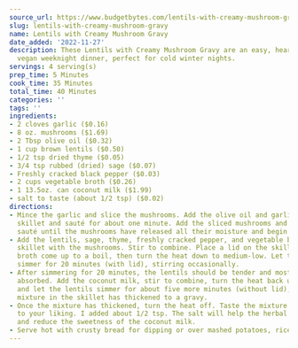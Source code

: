 ```yaml
---
source_url: https://www.budgetbytes.com/lentils-with-creamy-mushroom-gravy/
slug: lentils-with-creamy-mushroom-gravy
name: Lentils with Creamy Mushroom Gravy
date_added: '2022-11-27'
description: These Lentils with Creamy Mushroom Gravy are an easy, hearty, and comforting
  vegan weeknight dinner, perfect for cold winter nights.
servings: 4 serving(s)
prep_time: 5 Minutes
cook_time: 35 Minutes
total_time: 40 Minutes
categories: ''
tags: ''
ingredients:
- 2 cloves garlic ($0.16)
- 8 oz. mushrooms ($1.69)
- 2 Tbsp olive oil ($0.32)
- 1 cup brown lentils ($0.50)
- 1/2 tsp dried thyme ($0.05)
- 3/4 tsp rubbed (dried) sage ($0.07)
- Freshly cracked black pepper ($0.03)
- 2 cups vegetable broth ($0.26)
- 1 13.5oz. can coconut milk ($1.99)
- salt to taste (about 1/2 tsp) ($0.02)
directions:
- Mince the garlic and slice the mushrooms. Add the olive oil and garlic to a large
  skillet and sauté for about one minute. Add the sliced mushrooms and continue to
  sauté until the mushrooms have released all their moisture and begin to brown.
- Add the lentils, sage, thyme, freshly cracked pepper, and vegetable broth to the
  skillet with the mushrooms. Stir to combine. Place a lid on the skillet, let the
  broth come up to a boil, then turn the heat down to medium-low. Let the lentils
  simmer for 20 minutes (with lid), stirring occasionally.
- After simmering for 20 minutes, the lentils should be tender and most of the broth
  absorbed. Add the coconut milk, stir to combine, turn the heat back up to medium,
  and let the lentils simmer for about five more minutes (without lid), or until the
  mixture in the skillet has thickened to a gravy.
- Once the mixture has thickened, turn the heat off. Taste the mixture and add salt
  to your liking. I added about 1/2 tsp. The salt will help the herbal flavors pop
  and reduce the sweetness of the coconut milk.
- Serve hot with crusty bread for dipping or over mashed potatoes, rice, or pasta.
---
```


